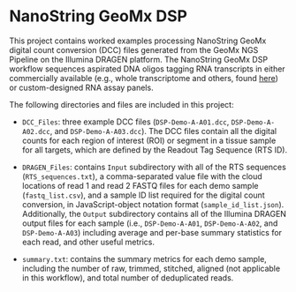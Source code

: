 # NanoString GeoMx DSP

This project contains worked examples processing NanoString GeoMx digital count conversion (DCC) files generated from the GeoMx NGS Pipeline on the Illumina DRAGEN platform.  The NanoString GeoMx DSP workflow sequences aspirated DNA oligos tagging RNA transcripts in either commercially available (e.g., whole transcriptome and others, found [here](https://www.nanostring.com/products/geomx-digital-spatial-profiler/geomx-rna-assays/)) or custom-designed RNA assay panels.  

The following directories and files are included in this project:

* `DCC_Files`: three example DCC files (`DSP-Demo-A-A01.dcc`, `DSP-Demo-A-A02.dcc`, and `DSP-Demo-A-A03.dcc`).  The DCC files contain all the digital counts for each region of interest (ROI) or segment in a tissue sample for all targets, which are defined by the Readout Tag Sequence (RTS ID).  

* `DRAGEN_Files`: contains `Input` subdirectory with all of the RTS sequences (`RTS_sequences.txt`), a comma-separated value file with the cloud locations of read 1 and read 2 FASTQ files for each demo sample (`fastq_list.csv`), and a sample ID list required for the digital count conversion, in JavaScript-object notation format (`sample_id_list.json`).  Additionally, the `Output` subdirectory contains all of the Illumina DRAGEN output files for each sample (i.e., `DSP-Demo-A-A01`, `DSP-Demo-A-A02`, and `DSP-Demo-A-A03`) including average and per-base summary statistics for each read, and other useful metrics.

* `summary.txt`: contains the summary metrics for each demo sample, including the number of raw, trimmed, stitched, aligned (not applicable in this workflow), and total number of deduplicated reads.  


